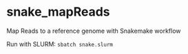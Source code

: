 # snake_mapReads

Map Reads to a reference genome with Snakemake workflow

Run with SLURM: `sbatch snake.slurm`
